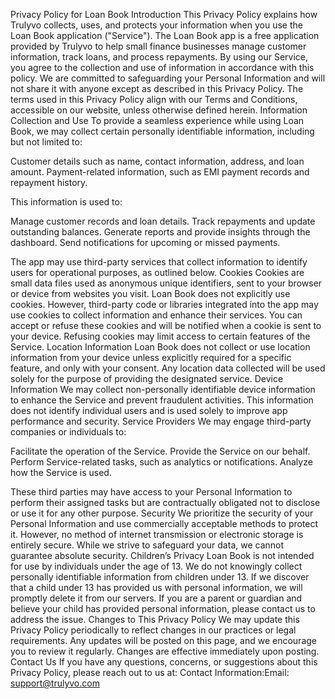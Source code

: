 Privacy Policy for Loan Book
Introduction
This Privacy Policy explains how Trulyvo collects, uses, and protects your information when you use the Loan Book application ("Service"). The Loan Book app is a free application provided by Trulyvo to help small finance businesses manage customer information, track loans, and process repayments. By using our Service, you agree to the collection and use of information in accordance with this policy. We are committed to safeguarding your Personal Information and will not share it with anyone except as described in this Privacy Policy.
The terms used in this Privacy Policy align with our Terms and Conditions, accessible on our website, unless otherwise defined herein.
Information Collection and Use
To provide a seamless experience while using Loan Book, we may collect certain personally identifiable information, including but not limited to:

Customer details such as name, contact information, address, and loan amount.
Payment-related information, such as EMI payment records and repayment history.

This information is used to:

Manage customer records and loan details.
Track repayments and update outstanding balances.
Generate reports and provide insights through the dashboard.
Send notifications for upcoming or missed payments.

The app may use third-party services that collect information to identify users for operational purposes, as outlined below.
Cookies
Cookies are small data files used as anonymous unique identifiers, sent to your browser or device from websites you visit. Loan Book does not explicitly use cookies. However, third-party code or libraries integrated into the app may use cookies to collect information and enhance their services. You can accept or refuse these cookies and will be notified when a cookie is sent to your device. Refusing cookies may limit access to certain features of the Service.
Location Information
Loan Book does not collect or use location information from your device unless explicitly required for a specific feature, and only with your consent. Any location data collected will be used solely for the purpose of providing the designated service.
Device Information
We may collect non-personally identifiable device information to enhance the Service and prevent fraudulent activities. This information does not identify individual users and is used solely to improve app performance and security.
Service Providers
We may engage third-party companies or individuals to:

Facilitate the operation of the Service.
Provide the Service on our behalf.
Perform Service-related tasks, such as analytics or notifications.
Analyze how the Service is used.

These third parties may have access to your Personal Information to perform their assigned tasks but are contractually obligated not to disclose or use it for any other purpose.
Security
We prioritize the security of your Personal Information and use commercially acceptable methods to protect it. However, no method of internet transmission or electronic storage is entirely secure. While we strive to safeguard your data, we cannot guarantee absolute security.
Children’s Privacy
Loan Book is not intended for use by individuals under the age of 13. We do not knowingly collect personally identifiable information from children under 13. If we discover that a child under 13 has provided us with personal information, we will promptly delete it from our servers. If you are a parent or guardian and believe your child has provided personal information, please contact us to address the issue.
Changes to This Privacy Policy
We may update this Privacy Policy periodically to reflect changes in our practices or legal requirements. Any updates will be posted on this page, and we encourage you to review it regularly. Changes are effective immediately upon posting.
Contact Us
If you have any questions, concerns, or suggestions about this Privacy Policy, please reach out to us at:
Contact Information:Email: support@trulyvo.com
